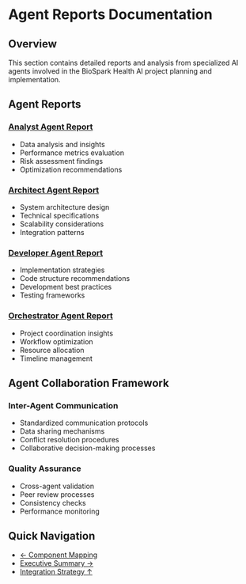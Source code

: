 
# Agent Reports Documentation

## Overview
This section contains detailed reports and analysis from specialized AI agents involved in the BioSpark Health AI project planning and implementation.

## Agent Reports

### [Analyst Agent Report](./analyst-agent-report.md)
- Data analysis and insights
- Performance metrics evaluation
- Risk assessment findings
- Optimization recommendations

### [Architect Agent Report](./architect-agent-report.md)
- System architecture design
- Technical specifications
- Scalability considerations
- Integration patterns

### [Developer Agent Report](./developer-agent-report.md)
- Implementation strategies
- Code structure recommendations
- Development best practices
- Testing frameworks

### [Orchestrator Agent Report](./orchestrator-agent-report.md)
- Project coordination insights
- Workflow optimization
- Resource allocation
- Timeline management

## Agent Collaboration Framework

### Inter-Agent Communication
- Standardized communication protocols
- Data sharing mechanisms
- Conflict resolution procedures
- Collaborative decision-making processes

### Quality Assurance
- Cross-agent validation
- Peer review processes
- Consistency checks
- Performance monitoring

## Quick Navigation
- [← Component Mapping](../component-mapping/README.md)
- [Executive Summary →](../executive-summary.md)
- [Integration Strategy ↑](../integration-strategy/README.md)
